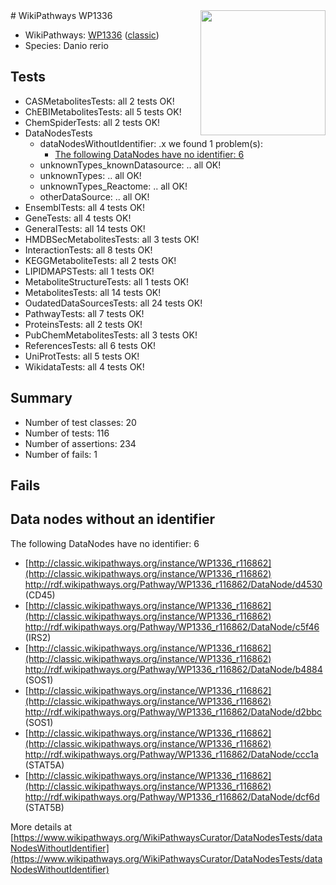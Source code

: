 <img style="float: right; width: 200px" src="https://upload.wikimedia.org/wikipedia/commons/thumb/8/83/Wplogo_with_text_500.png/640px-Wplogo_with_text_500.png" />
# WikiPathways WP1336

* WikiPathways: [WP1336](https://wikipathways.org/pathways/WP1336) ([classic](https://classic.wikipathways.org/instance/WP1336))
* Species: Danio rerio
## Tests
* CASMetabolitesTests: all 2 tests OK!
* ChEBIMetabolitesTests: all 5 tests OK!
* ChemSpiderTests: all 2 tests OK!
* DataNodesTests
    * dataNodesWithoutIdentifier: .x we found 1 problem(s):
        * [The following DataNodes have no identifier: 6](#d2d32fa5)
    * unknownTypes_knownDatasource: .. all OK!
    * unknownTypes: .. all OK!
    * unknownTypes_Reactome: .. all OK!
    * otherDataSource: .. all OK!
* EnsemblTests: all 4 tests OK!
* GeneTests: all 4 tests OK!
* GeneralTests: all 14 tests OK!
* HMDBSecMetabolitesTests: all 3 tests OK!
* InteractionTests: all 8 tests OK!
* KEGGMetaboliteTests: all 2 tests OK!
* LIPIDMAPSTests: all 1 tests OK!
* MetaboliteStructureTests: all 1 tests OK!
* MetabolitesTests: all 14 tests OK!
* OudatedDataSourcesTests: all 24 tests OK!
* PathwayTests: all 7 tests OK!
* ProteinsTests: all 2 tests OK!
* PubChemMetabolitesTests: all 3 tests OK!
* ReferencesTests: all 6 tests OK!
* UniProtTests: all 5 tests OK!
* WikidataTests: all 4 tests OK!


## Summary

* Number of test classes: 20
* Number of tests: 116
* Number of assertions: 234
* Number of fails: 1

## Fails

<a name="d2d32fa5" />

## Data nodes without an identifier

The following DataNodes have no identifier: 6

* [http://classic.wikipathways.org/instance/WP1336_r116862](http://classic.wikipathways.org/instance/WP1336_r116862) http://rdf.wikipathways.org/Pathway/WP1336_r116862/DataNode/d4530 (CD45)
* [http://classic.wikipathways.org/instance/WP1336_r116862](http://classic.wikipathways.org/instance/WP1336_r116862) http://rdf.wikipathways.org/Pathway/WP1336_r116862/DataNode/c5f46 (IRS2)
* [http://classic.wikipathways.org/instance/WP1336_r116862](http://classic.wikipathways.org/instance/WP1336_r116862) http://rdf.wikipathways.org/Pathway/WP1336_r116862/DataNode/b4884 (SOS1)
* [http://classic.wikipathways.org/instance/WP1336_r116862](http://classic.wikipathways.org/instance/WP1336_r116862) http://rdf.wikipathways.org/Pathway/WP1336_r116862/DataNode/d2bbc (SOS1)
* [http://classic.wikipathways.org/instance/WP1336_r116862](http://classic.wikipathways.org/instance/WP1336_r116862) http://rdf.wikipathways.org/Pathway/WP1336_r116862/DataNode/ccc1a (STAT5A)
* [http://classic.wikipathways.org/instance/WP1336_r116862](http://classic.wikipathways.org/instance/WP1336_r116862) http://rdf.wikipathways.org/Pathway/WP1336_r116862/DataNode/dcf6d (STAT5B)


More details at [https://www.wikipathways.org/WikiPathwaysCurator/DataNodesTests/dataNodesWithoutIdentifier](https://www.wikipathways.org/WikiPathwaysCurator/DataNodesTests/dataNodesWithoutIdentifier)

